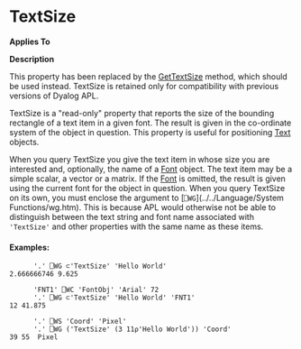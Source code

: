 




<h1 class="heading"><span class="name">TextSize</span></h1>

**Applies To**


**Description**


This property has been replaced by the [GetTextSize](../a-z/gettextsize.md) method, which should be used instead. TextSize is retained only for compatibility with previous versions of Dyalog APL.


TextSize is a "read-only" property that reports the size of the bounding rectangle of a text item in a given font. The result is given in the co-ordinate system of the object in question. This property is useful for positioning [Text](../a-z/text.md) objects.


When you query TextSize you give the text item in whose size you are interested and, optionally, the name of a [Font](../a-z/font.md) object. The text item may be a simple scalar, a vector or a matrix. If the [Font](../a-z/font.md) is omitted, the result is given using the current font for the object in question. When you query TextSize on its own, you must enclose the argument to [`⎕WG`](../../Language/System Functions/wg.htm). This is because APL would otherwise not be able to distinguish between the text string and font name associated with `'TextSize'` and other properties with the same name as these items.

#### Examples:
```apl
      '.' ⎕WG ⊂'TextSize' 'Hello World'
2.666666746 9.625

      'FNT1' ⎕WC 'FontObj' 'Arial' 72
      '.' ⎕WG ⊂'TextSize' 'Hello World' 'FNT1'
12 41.875

      '.' ⎕WS 'Coord' 'Pixel'
      '.' ⎕WG ('TextSize' (3 11⍴'Hello World')) 'Coord'
39 55  Pixel
```



